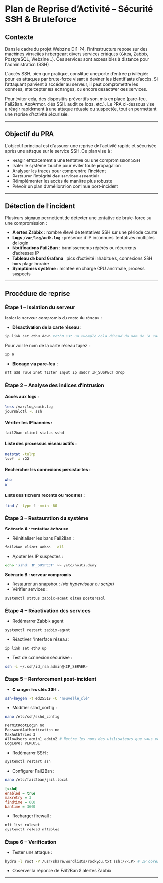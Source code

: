 # Plan de Reprise d’Activité – Sécurité SSH & Bruteforce

## Contexte

Dans le cadre du projet Webzine DI1-P4, l’infrastructure repose sur des machines virtuelles hébergeant divers services critiques (Gitea, Zabbix, PostgreSQL, Webzine...). Ces services sont accessibles à distance pour l'administration (SSH). 

L'accès SSH, bien que pratique, constitue une porte d’entrée privilégiée pour les attaques par brute-force visant à deviner les identifiants d’accès. Si l’attaquant parvient à accéder au serveur, il peut compromettre les données, intercepter les échanges, ou encore désactiver des services.

Pour éviter cela, des dispositifs préventifs sont mis en place (pare-feu, Fail2Ban, AppArmor, clés SSH, audit de logs, etc.). Le PRA ci-dessous vise à réagir rapidement à une attaque réussie ou suspectée, tout en permettant une reprise d’activité sécurisée.

---

## Objectif du PRA

L’objectif principal est d'assurer une reprise de l’activité rapide et sécurisée après une attaque sur le service SSH. Ce plan vise à :

- Réagir efficacement à une tentative ou une compromission SSH
- Isoler le système touché pour éviter toute propagation
- Analyser les traces pour comprendre l’incident
- Restaurer l’intégrité des services essentiels
- Réimplémenter les accès de manière plus robuste
- Prévoir un plan d’amélioration continue post-incident

---

## Détection de l’incident

Plusieurs signaux permettent de détecter une tentative de brute-force ou une compromission :

- **Alertes Zabbix** : nombre élevé de tentatives SSH sur une période courte
- **Logs `/var/log/auth.log`** : présence d’IP inconnues, tentatives multiples de login
- **Notifications Fail2Ban** : bannissements répétés ou récurrents d’adresses IP
- **Tableau de bord Grafana** : pics d’activité inhabituels, connexions SSH hors plage horaire
- **Symptômes système** : montée en charge CPU anormale, process suspects

---

## Procédure de reprise

### Étape 1 – Isolation du serveur

Isoler le serveur compromis du reste du réseau :
- **Désactivation de la carte réseau** :
```bash
ip link set eth0 down #eth0 est un exemple cela dépend du nom de la carte réseau
```
Pour voir le nom de la carte réseau tapez :
``` bash
ip a
```
- **Blocage via pare-feu** :
```bash
nft add rule inet filter input ip saddr IP_SUSPECT drop
```

### Étape 2 – Analyse des indices d'intrusion

#### Accès aux logs :
```bash
less /var/log/auth.log
journalctl -u ssh
```

#### Vérifier les IP bannies :
```bash
fail2ban-client status sshd
```

#### Liste des processus réseau actifs :
```bash
netstat -tulnp
lsof -i :22
```

#### Rechercher les connexions persistantes :
```bash
who
w
```

#### Liste des fichiers récents ou modifiés :
```bash
find / -type f -mmin -60
```

### Étape 3 – Restauration du système

**Scénario A : tentative échouée**
- Réinitialiser les bans Fail2Ban :
```bash
fail2ban-client unban --all
```
- Ajouter les IP suspectes :
```bash
echo 'sshd: IP_SUSPECT' >> /etc/hosts.deny
```

**Scénario B : serveur compromis**
- Restaurer un snapshot : *(via hyperviseur ou script)*
- Vérifier services :
```bash
systemctl status zabbix-agent gitea postgresql
```

### Étape 4 – Réactivation des services

- Redémarrer Zabbix agent :
```bash
systemctl restart zabbix-agent
```
- Réactiver l’interface réseau :
```bash
ip link set eth0 up
```
- Test de connexion sécurisée :
```bash
ssh -i ~/.ssh/id_rsa admin@<IP_SERVER>
```

### Étape 5 – Renforcement post-incident

- **Changer les clés SSH** :
```bash
ssh-keygen -t ed25519 -C "nouvelle_clé"
```
- Modifier sshd_config :
```bash
nano /etc/ssh/sshd_config
```
```bash
PermitRootLogin no 
PasswordAuthentication no
MaxAuthTries 3
AllowUsers admin1 admin2 # Mettre les noms des utilisateurs que vous voulez qu'ils puissent se connecter en ssh.
LogLevel VERBOSE
```
- Redémarrer SSH :
```bash
systemctl restart ssh
```

- Configurer Fail2Ban :
```bash
nano /etc/fail2ban/jail.local
```
```ini
[sshd]
enabled = true
maxretry = 3
findtime = 600
bantime = 3600
```

- Recharger firewall :
```bash
nft list ruleset
systemctl reload nftables
```

### Étape 6 – Vérification

- Tester une attaque :
```bash
hydra -l root -P /usr/share/wordlists/rockyou.txt ssh://<IP> # IP corespond à l'IP du serveur que vous voulez tester
```
- Observer la réponse de Fail2Ban & alertes Zabbix

---


